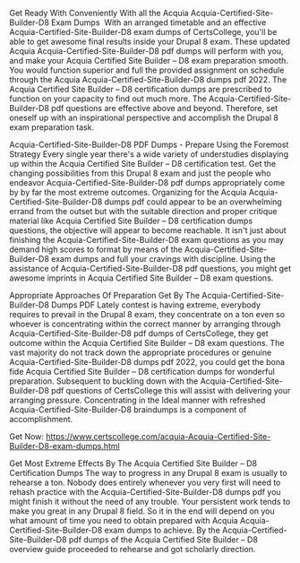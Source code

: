 Get Ready With Conveniently With all the Acquia Acquia-Certified-Site-Builder-D8 Exam Dumps 
With an arranged timetable and an effective Acquia-Certified-Site-Builder-D8 exam dumps of CertsCollege, you'll be able to get awesome final results inside your Drupal 8 exam. These updated Acquia Acquia-Certified-Site-Builder-D8 pdf dumps will perform with you, and make your Acquia Certified Site Builder – D8 exam preparation smooth. You would function superior and full the provided assignment on schedule through the Acquia Acquia-Certified-Site-Builder-D8 dumps pdf 2022. The Acquia Certified Site Builder – D8 certification dumps are prescribed to function on your capacity to find out much more. The Acquia-Certified-Site-Builder-D8 pdf questions are effective above and beyond. Therefore, set oneself up with an inspirational perspective and accomplish the Drupal 8 exam preparation task. 



Acquia-Certified-Site-Builder-D8 PDF Dumps - Prepare Using the Foremost Strategy
Every single year there's a wide variety of understudies displaying up within the Acquia Certified Site Builder – D8 certification test. Get the changing possibilities from this Drupal 8 exam and just the people who endeavor Acquia-Certified-Site-Builder-D8 pdf dumps appropriately come by by far the most extreme outcomes. Organizing for the Acquia Acquia-Certified-Site-Builder-D8 dumps pdf could appear to be an overwhelming errand from the outset but with the suitable direction and proper critique material like Acquia Certified Site Builder – D8 certification dumps questions, the objective will appear to become reachable. It isn't just about finishing the Acquia-Certified-Site-Builder-D8 exam questions as you may demand high scores to format by means of the Acquia-Certified-Site-Builder-D8 exam dumps and full your cravings with discipline. Using the assistance of Acquia-Certified-Site-Builder-D8 pdf questions, you might get awesome imprints in Acquia Certified Site Builder – D8 exam questions.



Appropriate Approaches Of Preparation Get By The Acquia-Certified-Site-Builder-D8 Dumps PDF
Lately contest is having extreme, everybody requires to prevail in the Drupal 8 exam, they concentrate on a ton even so whoever is concentrating within the correct manner by arranging through Acquia-Certified-Site-Builder-D8 pdf dumps of CertsCollege, they get outcome within the Acquia Certified Site Builder – D8 exam questions. The vast majority do not track down the appropriate procedures or genuine Acquia-Certified-Site-Builder-D8 dumps pdf 2022, you could get the bona fide Acquia Certified Site Builder – D8 certification dumps for wonderful preparation. Subsequent to buckling down with the Acquia-Certified-Site-Builder-D8 pdf questions of CertsCollege this will assist with delivering your arranging pressure. Concentrating in the Ideal manner with refreshed Acquia-Certified-Site-Builder-D8 braindumps is a component of accomplishment.

Get Now: https://www.certscollege.com/acquia-Acquia-Certified-Site-Builder-D8-exam-dumps.html

Get Most Extreme Effects By The Acquia Certified Site Builder – D8 Certification Dumps
The way to progress in any Drupal 8 exam is usually to rehearse a ton. Nobody does entirely whenever you very first will need to rehash practice with the Acquia-Certified-Site-Builder-D8 dumps pdf you might finish it without the need of any trouble. Your persistent work tends to make you great in any Drupal 8 field. So it in the end will depend on you what amount of time you need to obtain prepared with Acquia Acquia-Certified-Site-Builder-D8 exam dumps to achieve. By the Acquia-Certified-Site-Builder-D8 pdf dumps of the Acquia Certified Site Builder – D8 overview guide proceeded to rehearse and got scholarly direction.
